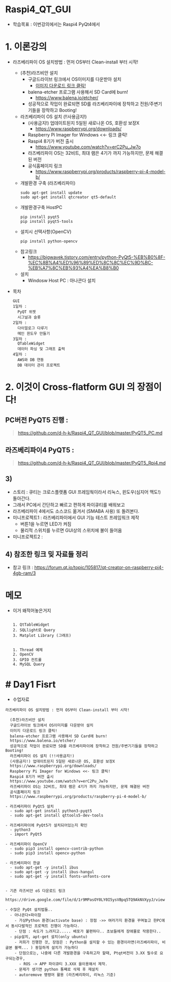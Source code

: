 # Raspi4_QT_GUI
  - 학습목표 : 이번강의에서는 Raspi4 PyQt4에서 
# 1. 이론강의
- 라즈베리파이 OS 설치방법 : 먼저 OS부터 Clean-install 부터 시작!
  - (추천)라즈비안 설치
    - 구글드라이브 링크에서 OS이미지를 다운받아 설치
      - [이미지 다운로드 링크 클릭!](https://drive.google.com/file/d/1r9MPasOY0LY0I5ysVBpq5TQ9AkNVXyyJ/view?usp=sharing)
    - balena-etcher 프로그램 사용해서 SD Card에 burn!
      - https://www.balena.io/etcher/
    - 성공적으로 작업이 완료되면 SD를 라즈베리파이에 장착하고 전원/주변기기들을 장착하고 Booting!
  - 라즈베리파이 OS 설치 (!!사용금지!)
    - (사용금지!) 업데이트된지 5일된 새로나온 OS, 호환성 보장X 
      - https://www.raspberrypi.org/downloads/
    - Raspberry Pi Imager for Windows <<- 링크 클릭!
    - Raspi4 8기가 버전 출시
      - https://www.youtube.com/watch?v=erC2Pu_Jw7o
    - 라즈베리파이 OS는 32비트, 최대 램은 4기가 까지 가능하지만, 문제 해결된 버전
    - 공식홈페이지 링크
      - https://www.raspberrypi.org/products/raspberry-pi-4-model-b/
  - 개발환경 구축 (라즈베리파이)
    ```
    sudo apt-get install update
    sudo apt-get install qtcreator qt5-default
    ```
  - 개발환경구축 HostPC
    ```
    pip install pyqt5
    pip install pyqt5-tools
    ```
  - 설치시 선택사항(OpenCV)
    ```
    pip install python-opencv
    ```
  - 참고링크
    - https://bigwavek.tistory.com/entry/python-PyQt5-%EB%B0%8F-%EC%8B%A4%ED%96%89%ED%8C%8C%EC%9D%BC-%EB%A7%8C%EB%93%A4%EA%B8%B0
  - 설치
    - Windosw Host PC : 아나콘다 설치

- 목차
  ```
  GUI
  1일차 : 
    PyQT 위젯
    시그널과 슬롯
  2일차 : 
    다이얼로그 다루기
    메인 윈도우 만들기
  3일차 : 
    QTableWidget
    데이터 파싱 및 그래프 출력
  4일차 :
    AWS와 DB 연동
    DB 데이터 관리 프로젝트 
  ```
# 2. 이것이 Cross-flatform GUI 의 장점이다!
  ## PC버전 PyQT5 진행 :  
   > https://github.com/d-h-k/Raspi4_QT_GUI/blob/master/PyQT5_PC.md
  ## 라즈베리파이4 PyQT5 : 
   > https://github.com/d-h-k/Raspi4_QT_GUI/blob/master/PyQT5_Rpi4.md
 ## 3) 
 - 스토리 : 큐티는 크로스플랫폼 GUI 프레임웍이라서 리눅스, 윈도우(심지어 맥도!) 돌아간다.
 - 그래서 PC에서 간단하고 빠르고 편하게 파이큐티를 배워보고
 - 라즈베리파이 4에서도 소스코드 옮겨서 (SMABA 사용) 또 돌려본다.
 - 미니프로젝트1 : 라즈베리파이에서 GUI 기능 테스트 프레임워크 제작 
   - 버튼1을 누르면 LED가 켜짐
   - 물리적 스위치를 누르면 GUI상의 스위치에 불이 들어옴
 - 미니프로젝트2 : 
 ## 4) 참조한 링크 밎 자료들 정리
   - 참고 링크 : https://forum.qt.io/topic/105817/qt-creator-on-raspberry-pi4-4gb-ram/3

# 메모
- 이거 왜적어놓은거지
  ```

  1. QtTableWidget
  2. SQLlight로 Query
  3. Matplot Library (그래프)


  1. Thread 예제
  2. OpenCV
  3. GPIO 컨트롤
  4. MySQL Query
  ```

# # Day1 Fisrt
  - 수업자료
  ```
  라즈베리파이 OS 설치방법 : 먼저 OS부터 Clean-install 부터 시작!

    (추천)라즈비안 설치
    구글드라이브 링크에서 OS이미지를 다운받아 설치
    이미지 다운로드 링크 클릭!
    balena-etcher 프로그램 사용해서 SD Card에 burn!
    https://www.balena.io/etcher/
    성공적으로 작업이 완료되면 SD를 라즈베리파이에 장착하고 전원/주변기기들을 장착하고 Booting!
    라즈베리파이 OS 설치 (!!사용금지!)
    (사용금지!) 업데이트된지 5일된 새로나온 OS, 호환성 보장X
    https://www.raspberrypi.org/downloads/
    Raspberry Pi Imager for Windows <<- 링크 클릭!
    Raspi4 8기가 버전 출시
    https://www.youtube.com/watch?v=erC2Pu_Jw7o
    라즈베리파이 OS는 32비트, 최대 램은 4기가 까지 가능하지만, 문제 해결된 버전
    공식홈페이지 링크
    https://www.raspberrypi.org/products/raspberry-pi-4-model-b/
  ```
  
    - 라즈베리파이 PyQt5 설치
      - sudo apt-get install python3-pyqt5
      - sudo apt-get install qttools5-dev-tools

    - 라즈베리파이에 PyQt5가 설치되어있는지 확인
      - python3
      - import PyQt5  

    - 라즈베리파이 OpenCV
      - sudo pip3 install opencv-contrib-python
      - sudo pip3 install opencv-python

    - 라즈베리파이 한글
      - sudo apt-get -y install ibus
      - sudo apt-get -y install ibus-hangul
      - sudo apt-get -y install fonts-unfonts-core


    - 기존 라즈비안 oS 다운로드 링크
      - https://drive.google.com/file/d/1r9MPasOY0LY0I5ysVBpq5TQ9AkNVXyyJ/view  

    - 수많은 PyQt 설치법들..
      - 아나콘다+파이참
        - 가상Python 환경(activate base) : 장점 ->> 여러가지 환경을 꾸며놓고 한PC에서 동시다발적인 프로젝트 진행이 가능하다. 
        - 단점 : 속도가 느려지고..... 배포가 불편하다.. 초보들에게 장애물로 작용한다..
      - pip설치, apt-get 설치(only ubuntu)
        - 저희가 진행한 것, 장점은 : Python을 설치할 수 있는 환경이라면(라즈베리파이, 비글본 블랙... ) 동일하게 설치가 가능하다
        - 단점으로는, 나중에 다른 개발환경을 구축하고자 할때, Ptqt버전이 3.XX 필수로 요구되는경우, 
          - ROS -> APP 파이큐티 3.XXX 을이용해서 제작.
        - 문제가 생기면 python 통째로 삭제 후 재설치
        - autoremove 명령어 활용 (라즈베리파이, 리눅스 기준)
        

        